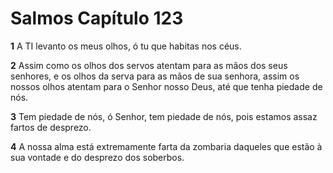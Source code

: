 # Salmos Capítulo 123

**1** 	A TI levanto os meus olhos, ó tu que habitas nos céus.

**2** 	Assim como os olhos dos servos atentam para as mãos dos seus senhores, e os olhos da serva para as mãos de sua senhora, assim os nossos olhos atentam para o Senhor nosso Deus, até que tenha piedade de nós.

**3** 	Tem piedade de nós, ó Senhor, tem piedade de nós, pois estamos assaz fartos de desprezo.

**4** 	A nossa alma está extremamente farta da zombaria daqueles que estão à sua vontade e do desprezo dos soberbos.

